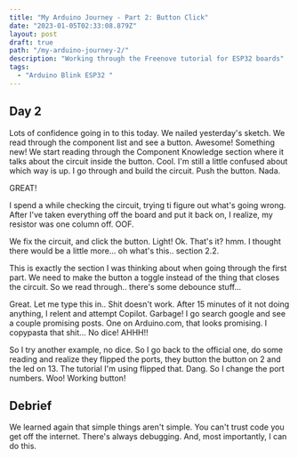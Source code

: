 ```yaml
---
title: "My Arduino Journey - Part 2: Button Click"
date: "2023-01-05T02:33:08.879Z"
layout: post
draft: true
path: "/my-arduino-journey-2/"
description: "Working through the Freenove tutorial for ESP32 boards"
tags:
  - "Arduino Blink ESP32 "
---
```


## Day 2

Lots of confidence going in to this today.  We nailed yesterday's sketch.  We read through the component list and see a button.  Awesome!  Something new! We start reading through the Component Knowledge section where it talks about the circuit inside the button.  Cool. I'm still a little confused about which way is up. I go through and build the circuit.  Push the button.  Nada.

GREAT!

I spend a while checking the circuit, trying ti figure out what's going wrong.  After I've taken everything off the board and put it back on, I realize, my resistor was one column off.  OOF.

We fix the circuit, and click the button.  Light!  Ok.  That's it?  hmm.  I thought there would be a little more... oh what's this.. section 2.2.

This is exactly the section I was thinking about when going through the first part.  We need to make the button a toggle instead of the thing that closes the circuit.  So we read through.. there's some debounce stuff...

Great. Let me type this in.. Shit doesn't work.  After 15 minutes of it not doing anything, I relent and attempt Copilot.  Garbage!  I go search google and see a couple promising posts.  One on Arduino.com, that looks promising.  I copypasta that shit... No dice!  AHHH!!

So I try another example, no dice.  So I go back to the official one, do some reading and realize they flipped the ports, they button the button on 2 and the led on 13.  The tutorial I'm using flipped that.  Dang.  So I change the port numbers.  Woo!  Working button!

## Debrief

We learned again that simple things aren't simple.  You can't trust code you get off the internet.  There's always debugging.  And, most importantly, I can do this.
